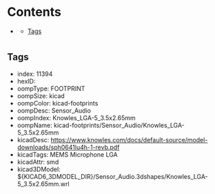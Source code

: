 



Contents
========

* [](#)
	* [Tags](#tags)

# 

## Tags

- index: 11394
- hexID: 
- oompType: FOOTPRINT
- oompSize: kicad
- oompColor: kicad-footprints
- oompDesc: Sensor_Audio
- oompIndex: Knowles_LGA-5_3.5x2.65mm
- oompName: kicad-footprints/Sensor_Audio/Knowles_LGA-5_3.5x2.65mm
- kicadDesc: https://www.knowles.com/docs/default-source/model-downloads/sph0641lu4h-1-revb.pdf
- kicadTags: MEMS Microphone LGA
- kicadAttr: smd
- kicad3DModel: ${KICAD6_3DMODEL_DIR}/Sensor_Audio.3dshapes/Knowles_LGA-5_3.5x2.65mm.wrl
